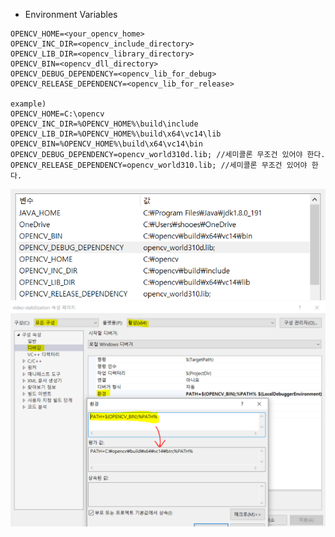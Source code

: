 * Environment Variables
```
OPENCV_HOME=<your_opencv_home>
OPENCV_INC_DIR=<opencv_include_directory>
OPENCV_LIB_DIR=<opencv_library_directory>
OPENCV_BIN=<opencv_dll_directory>
OPENCV_DEBUG_DEPENDENCY=<opencv_lib_for_debug>
OPENCV_RELEASE_DEPENDENCY=<opencv_lib_for_release>

example)
OPENCV_HOME=C:\opencv
OPENCV_INC_DIR=%OPENCV_HOME%\build\include
OPENCV_LIB_DIR=%OPENCV_HOME%\build\x64\vc14\lib
OPENCV_BIN=%OPENCV_HOME%\build\x64\vc14\bin
OPENCV_DEBUG_DEPENDENCY=opencv_world310d.lib; //세미콜론 무조건 있어야 한다.
OPENCV_RELEASE_DEPENDENCY=opencv_world310.lib; //세미콜론 무조건 있어야 한다.
```

![Environment-Variables](./img/environment_variables.png)
![Debug-Setting](./img/debug_setting.png)

